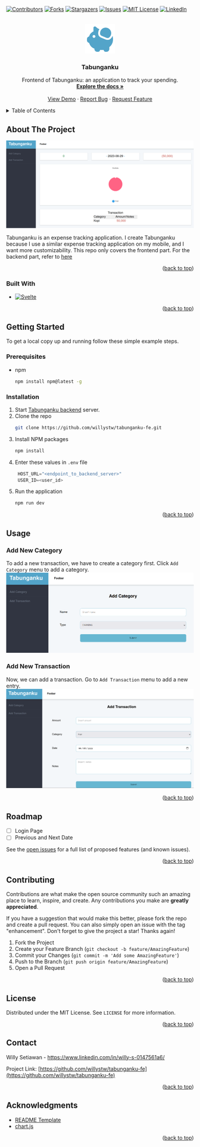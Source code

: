 <!-- Improved compatibility of back to top link: See: https://github.com/othneildrew/Best-README-Template/pull/73 -->
<a name="readme-top"></a>
<!--
*** Thanks for checking out the Best-README-Template. If you have a suggestion
*** that would make this better, please fork the repo and create a pull request
*** or simply open an issue with the tag "enhancement".
*** Don't forget to give the project a star!
*** Thanks again! Now go create something AMAZING! :D
-->



<!-- PROJECT SHIELDS -->
<!--
*** I'm using markdown "reference style" links for readability.
*** Reference links are enclosed in brackets [ ] instead of parentheses ( ).
*** See the bottom of this document for the declaration of the reference variables
*** for contributors-url, forks-url, etc. This is an optional, concise syntax you may use.
*** https://www.markdownguide.org/basic-syntax/#reference-style-links
-->
[![Contributors][contributors-shield]][contributors-url]
[![Forks][forks-shield]][forks-url]
[![Stargazers][stars-shield]][stars-url]
[![Issues][issues-shield]][issues-url]
[![MIT License][license-shield]][license-url]
[![LinkedIn][linkedin-shield]][linkedin-url]



<!-- PROJECT LOGO -->
<br />
<div align="center">
  <a href="https://github.com/willystw/tabunganku-fe">
    <img src="docs/images/logo.png" alt="Logo" width="80" height="80">
  </a>
<h3 align="center">Tabunganku</h3>

  <p align="center">
    Frontend of Tabunganku: an application to track your spending.
    <br />
    <a href="https://github.com/willystw/tabunganku-fe"><strong>Explore the docs »</strong></a>
    <br />
    <br />
    <a href="https://github.com/willystw/tabunganku-fe">View Demo</a>
    ·
    <a href="https://github.com/willystw/tabunganku-fe/issues">Report Bug</a>
    ·
    <a href="https://github.com/willystw/tabunganku-fe/issues">Request Feature</a>
  </p>
</div>



<!-- TABLE OF CONTENTS -->
<details>
  <summary>Table of Contents</summary>
  <ol>
    <li>
      <a href="#about-the-project">About The Project</a>
      <ul>
        <li><a href="#built-with">Built With</a></li>
      </ul>
    </li>
    <li>
      <a href="#getting-started">Getting Started</a>
      <ul>
        <li><a href="#prerequisites">Prerequisites</a></li>
        <li><a href="#installation">Installation</a></li>
      </ul>
    </li>
    <li><a href="#usage">Usage</a></li>
    <li><a href="#roadmap">Roadmap</a></li>
    <li><a href="#contributing">Contributing</a></li>
    <li><a href="#license">License</a></li>
    <li><a href="#contact">Contact</a></li>
    <li><a href="#acknowledgments">Acknowledgments</a></li>
  </ol>
</details>



<!-- ABOUT THE PROJECT -->
## About The Project

[![Tabunganku Screen Shot][product-screenshot]](https://example.com)

Tabunganku is an expense tracking application. I create Tabunganku because I use a similar expense tracking application on my mobile, and I want more customizability. This repo only covers the frontend part. For the backend part, refer to [here][tabunganku-backend]

<p align="right">(<a href="#readme-top">back to top</a>)</p>



### Built With

* [![Svelte][Svelte.dev]][Svelte-url]

<p align="right">(<a href="#readme-top">back to top</a>)</p>



<!-- GETTING STARTED -->
## Getting Started

To get a local copy up and running follow these simple example steps.

### Prerequisites

* npm
  ```sh
  npm install npm@latest -g
  ```

### Installation
1. Start [Tabunganku backend][tabunganku-backend] server.
2. Clone the repo
   ```sh
   git clone https://github.com/willystw/tabunganku-fe.git
   ```
3. Install NPM packages
   ```sh
   npm install
   ```
4. Enter these values in `.env` file
   ```js
    HOST_URL="<endpoint_to_backend_server>"
    USER_ID=<user_id>
   ```
5. Run the application
   ```sh
   npm run dev
   ```

<p align="right">(<a href="#readme-top">back to top</a>)</p>


<!-- USAGE EXAMPLES -->
## Usage

### Add New Category
To add a new transaction, we have to create a category first. Click `Add Category` menu to add a category.
![Add Category Page][add-category-screenshot]

### Add New Transaction
Now, we can add a transaction. Go to `Add Transaction` menu to add a new entry.
![Add Transaction Page][add-transaction-screenshot]

<p align="right">(<a href="#readme-top">back to top</a>)</p>

<!-- ROADMAP -->
## Roadmap

- [ ] Login Page
- [ ] Previous and Next Date

See the [open issues](https://github.com/willystw/tabunganku-fe/issues) for a full list of proposed features (and known issues).

<p align="right">(<a href="#readme-top">back to top</a>)</p>



<!-- CONTRIBUTING -->
## Contributing

Contributions are what make the open source community such an amazing place to learn, inspire, and create. Any contributions you make are **greatly appreciated**.

If you have a suggestion that would make this better, please fork the repo and create a pull request. You can also simply open an issue with the tag "enhancement".
Don't forget to give the project a star! Thanks again!

1. Fork the Project
2. Create your Feature Branch (`git checkout -b feature/AmazingFeature`)
3. Commit your Changes (`git commit -m 'Add some AmazingFeature'`)
4. Push to the Branch (`git push origin feature/AmazingFeature`)
5. Open a Pull Request

<p align="right">(<a href="#readme-top">back to top</a>)</p>



<!-- LICENSE -->
## License

Distributed under the MIT License. See `LICENSE` for more information.

<p align="right">(<a href="#readme-top">back to top</a>)</p>



<!-- CONTACT -->
## Contact

Willy Setiawan - https://www.linkedin.com/in/willy-s-0147561a6/

Project Link: [https://github.com/willystw/tabunganku-fe](https://github.com/willystw/tabunganku-fe)

<p align="right">(<a href="#readme-top">back to top</a>)</p>



<!-- ACKNOWLEDGMENTS -->
## Acknowledgments

* [README Template](https://github.com/othneildrew/Best-README-Template)
* [chart.js](https://www.chartjs.org/)

<p align="right">(<a href="#readme-top">back to top</a>)</p>



<!-- MARKDOWN LINKS & IMAGES -->
<!-- https://www.markdownguide.org/basic-syntax/#reference-style-links -->
[contributors-shield]: https://img.shields.io/github/contributors/willystw/tabunganku-fe.svg?style=for-the-badge
[contributors-url]: https://github.com/willystw/tabunganku-fe/graphs/contributors
[forks-shield]: https://img.shields.io/github/forks/willystw/tabunganku-fe.svg?style=for-the-badge
[forks-url]: https://github.com/willystw/tabunganku-fe/network/members
[stars-shield]: https://img.shields.io/github/stars/willystw/tabunganku-fe.svg?style=for-the-badge
[stars-url]: https://github.com/willystw/tabunganku-fe/stargazers
[issues-shield]: https://img.shields.io/github/issues/willystw/tabunganku-fe.svg?style=for-the-badge
[issues-url]: https://github.com/willystw/tabunganku-fe/issues
[license-shield]: https://img.shields.io/github/license/willystw/tabunganku-fe.svg?style=for-the-badge
[license-url]: https://github.com/willystw/tabunganku-fe/blob/master/LICENSE
[linkedin-shield]: https://img.shields.io/badge/-LinkedIn-black.svg?style=for-the-badge&logo=linkedin&colorB=555
[linkedin-url]: https://linkedin.com/in/willy-s-0147561a6
[product-screenshot]: docs/images/screenshot.png
[add-category-screenshot]: docs/images/add_category.png
[add-transaction-screenshot]: docs/images/add_transaction.png
[Next.js]: https://img.shields.io/badge/next.js-000000?style=for-the-badge&logo=nextdotjs&logoColor=white
[Next-url]: https://nextjs.org/
[React.js]: https://img.shields.io/badge/React-20232A?style=for-the-badge&logo=react&logoColor=61DAFB
[React-url]: https://reactjs.org/
[Vue.js]: https://img.shields.io/badge/Vue.js-35495E?style=for-the-badge&logo=vuedotjs&logoColor=4FC08D
[Vue-url]: https://vuejs.org/
[Angular.io]: https://img.shields.io/badge/Angular-DD0031?style=for-the-badge&logo=angular&logoColor=white
[Angular-url]: https://angular.io/
[Svelte.dev]: https://img.shields.io/badge/Svelte-4A4A55?style=for-the-badge&logo=svelte&logoColor=FF3E00
[Svelte-url]: https://svelte.dev/
[Laravel.com]: https://img.shields.io/badge/Laravel-FF2D20?style=for-the-badge&logo=laravel&logoColor=white
[Laravel-url]: https://laravel.com
[Bootstrap.com]: https://img.shields.io/badge/Bootstrap-563D7C?style=for-the-badge&logo=bootstrap&logoColor=white
[Bootstrap-url]: https://getbootstrap.com
[JQuery.com]: https://img.shields.io/badge/jQuery-0769AD?style=for-the-badge&logo=jquery&logoColor=white
[JQuery-url]: https://jquery.com 
[tabunganku-backend]: https://github.com/willystw/tabunganku
